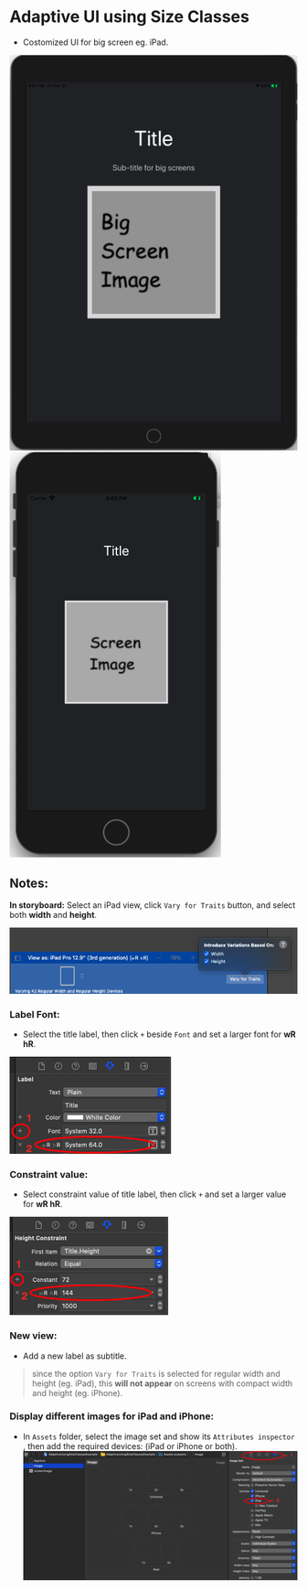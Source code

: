 # Adaptive UI using Size Classes

* Costomized UI for big screen eg. iPad.

![iPad](images/screenshots/2.png) ![iPhone](images/screenshots/3.png)


## Notes:


**In storyboard:** Select an iPad view, click `Vary for Traits` button, and select both **width** and **height**. 

![Vary for Traits](images/screenshots/4.png)


### Label Font:

* Select the title label, then click `+` beside `Font` and set a larger font for **wR hR**.

![Font size](images/screenshots/6.png)

			
### Constraint value:

* Select constraint value of title label, then click `+` and set a larger value for **wR hR**.

![Constraint value](images/screenshots/5.png)

		
### New view:

* Add a new label as subtitle.

> since the option `Vary for Traits` is selected for regular width and height (eg. iPad),
> this **will not appear** on screens with compact width and height (eg. iPhone).
	
### Display different images for iPad and iPhone:

* In `Assets` folder, select the image set and show its  `Attributes inspector` , then add the required devices: (iPad or iPhone or both).
![Custome image for iPad](images/screenshots/1.png)
